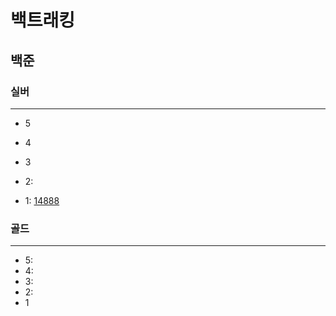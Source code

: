 # 백트래킹
## 
## 백준

### 실버

---

- 5
- 4
- 3
- 2:

- 1:
[14888](14888%2F14888.md)

### 골드

---

- 5: 
- 4:
- 3:
- 2:
- 1


